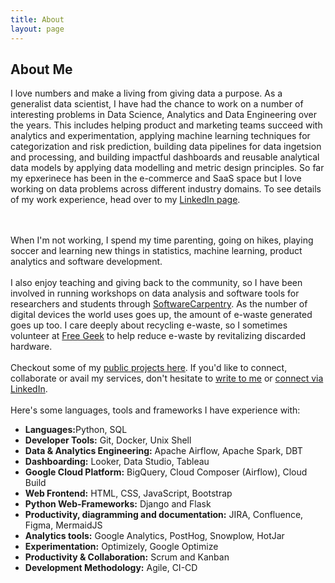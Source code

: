 ```yaml
---
title: About
layout: page
---
```

<!-- ![Profile Image]({{ site.url }}/{{ site.picture }}) -->

<h2> About Me</h2>

<p>
I love numbers and make a living from giving data a purpose. As a generalist data scientist, I have had the chance to work on a number of interesting problems in Data Science, Analytics and Data Engineering over the years. This includes helping product and marketing teams succeed with analytics and experimentation, applying machine learning techniques for categorization and risk prediction, building data pipelines for data ingetsion and processing, and building impactful dashboards and reusable analytical data models by applying data modelling and metric design principles. So far my epxerinece has been in the e-commerce and SaaS space but I love working on data problems across different industry domains. To see details of my work experience, head over to my <a class="link"  href="https://linkedin.com/in/kedarpage/" target="_blank">LinkedIn page</a>.

<br><br>
When I'm not working, I spend my time parenting, going on hikes, playing soccer and learning new things in statistics, machine learning, product analytics and software development.
<br><br>
I also enjoy teaching and giving back to the community, so I have been involved in running workshops on data analysis and software tools for researchers and students through <a href="http://software-carpentry.org/">SoftwareCarpentry</a>. As the number of digital devices the world uses goes up, the amount of e-waste generated goes up too. I care deeply about recycling e-waste, so I sometimes volunteer at <a href="https://www.freegeekvancouver.org">Free Geek</a> to help reduce e-waste by revitalizing discarded hardware. 
<br><br>
Checkout some of my <a href="http://kpdir.github.io/projects/">public projects here</a>. If you'd like to connect, collaborate or avail my services, don't hesitate to <a class="link"  href="mailto:kpageanalytics@gmail.com" target="_blank"> write to me</a> or <a class="link"  href="https://linkedin.com/in/kedarpage/" target="_blank">connect via LinkedIn</a>.
<br><br>
Here's some languages, tools and frameworks I have experience with: 
<ul class="skill-list">
	<li><b>Languages:</b>Python, SQL</li>
	<li><b>Developer Tools:</b> Git, Docker, Unix Shell</li>
	<li><b>Data & Analytics Engineering:</b> Apache Airflow, Apache Spark, DBT</li>
	<li><b>Dashboarding:</b> Looker, Data Studio, Tableau</li>
	<li><b>Google Cloud Platform:</b> BigQuery, Cloud Composer (Airflow), Cloud Build</li>
	<li><b>Web Frontend:</b> HTML, CSS, JavaScript, Bootstrap</li>
	<li><b>Python Web-Frameworks:</b> Django and Flask</li>
	<li><b>Productivity, diagramming and documentation:</b> JIRA, Confluence, Figma, MermaidJS</li>
	<li><b>Analytics tools:</b> Google Analytics, PostHog, Snowplow, HotJar </li>
	<li><b>Experimentation:</b> Optimizely, Google Optimize</li>
	<li><b>Productivity & Collaboration:</b> Scrum and Kanban</li>
	<li><b>Development Methodology:</b> Agile, CI-CD</li>
</ul>

